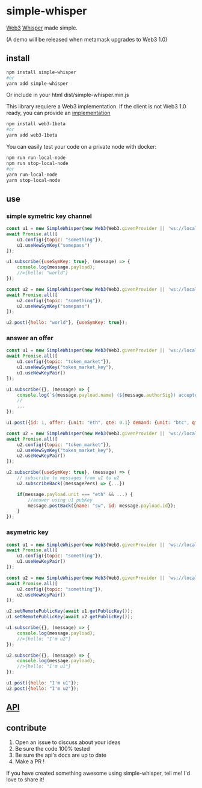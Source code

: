 # simple-whisper

[Web3](https://github.com/ethereum/web3.js/) [Whisper](https://web3js.readthedocs.io/en/1.0/web3-shh.html) made simple.

(A demo will be released when metamask upgrades to Web3 1.0)

## install

```bash
npm install simple-whisper
#or
yarn add simple-whisper
```

Or include in your html dist/simple-whisper.min.js

This library requiere a Web3 implementation.
If the client is not Web3 1.0 ready, you can provide an [implementation](https://github.com/ethereum/web3.js/)

```bash
npm install web3-1beta
#or
yarn add web3-1beta
```

You can easily test your code on a private node with docker:

```bash
npm run run-local-node
npm run stop-local-node
#or
yarn run-local-node
yarn stop-local-node
```

## use

### simple symetric key channel

```js
const u1 = new SimpleWhisper(new Web3(Web3.givenProvider || 'ws://localhost:8546'));
await Promise.all([
    u1.config({topic: "something"}),
    u1.useNewSymKey("somepass")
]);

u1.subscribe({useSymKey: true}, (message) => {
    console.log(message.payload);
    //>{hello: "world"}
});

const u2 = new SimpleWhisper(new Web3(Web3.givenProvider || 'ws://localhost:8546'));
await Promise.all([
    u2.config({topic: "something"}),
    u2.useNewSymKey("somepass")
]);

u2.post({hello: "world"}, {useSymKey: true});
```

### answer an offer

```js
const u1 = new SimpleWhisper(new Web3(Web3.givenProvider || 'ws://localhost:8546'));
await Promise.all([
    u1.config({topic: "token_market"}),
    u1.useNewSymKey("token_market_key"),
    u1.useNewKeyPair()
]);

u1.subscribe({}, (message) => {
    console.log(`${message.payload.name} (${message.authorSig}) accepted our offer !`);
    //
    ...
});

u1.post({id: 1, offer: {unit: "eth", qte: 0.1} demand: {unit: "btc", qte: 0.1}}, {useSymKey: true, ttl: 60});

const u2 = new SimpleWhisper(new Web3(Web3.givenProvider || 'ws://localhost:8546'));
await Promise.all([
    u2.config({topic: "token_market"}),
    u2.useNewSymKey("token_market_key"),
    u2.useNewKeyPair()
]);

u2.subscribe({useSymKey: true}, (message) => {
    // subscribe to messages from u1 to u2
    u2.subscribeBack((messagePers) => {...})

    if(message.payload.unit === "eth" && ...) {
        //answer using u1 pubKey
        message.postBack({name: "sw", id: message.payload.id});
    }
});
```

### asymetric key

```js
const u1 = new SimpleWhisper(new Web3(Web3.givenProvider || 'ws://localhost:8546'));
await Promise.all([
    u1.config({topic: "something"}),
    u1.useNewKeyPair()
]);

const u2 = new SimpleWhisper(new Web3(Web3.givenProvider || 'ws://localhost:8546'));
await Promise.all([
    u2.config({topic: "something"}),
    u2.useNewKeyPair()
]);

u2.setRemotePublicKey(await u1.getPublicKey());
u1.setRemotePublicKey(await u2.getPublicKey());

u1.subscribe({}, (message) => {
    console.log(message.payload);
    //>{hello: "I'm u2"}
});

u2.subscribe({}, (message) => {
    console.log(message.payload);
    //>{hello: "I'm u1"}
});

u1.post({hello: "I'm u1"});
u2.post({hello: "I'm u2"});
```

## [API](doc/api.md)

## contribute

1. Open an issue to discuss about your ideas
2. Be sure the code 100% tested
3. Be sure the api's docs are up to date
4. Make a PR !

If you have created something awesome using simple-whisper, tell me! I'd love to share it!